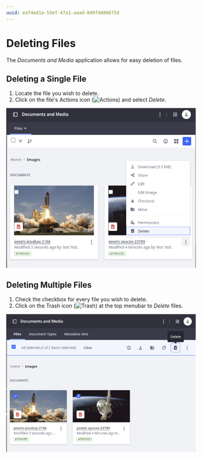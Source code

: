 ```yaml
---
uuid: eaf4ad1a-53ef-47a1-aaad-049fd486675d
---
```

# Deleting Files

The *Documents and Media* application allows for easy deletion of files.

## Deleting a Single File

1. Locate the file you wish to delete.
2. Click on the file's Actions icon (![Actions](../../../images/icon-options.png)) and select *Delete*.

![Deleting files requires a move to the recycle bin first.](deleting-files/images/01.png)

## Deleting Multiple Files

1. Check the checkbox for every file you wish to delete.
2. Click on the Trash icon (![Trash](../../../images/icon-app-trash.png)) at the top menubar to *Delete* files.

![You can select multiple files and delete them.](deleting-files/images/02.png)
